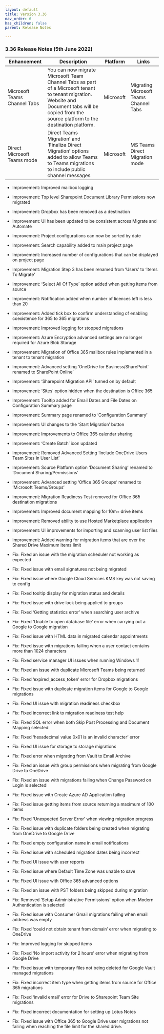 ```yaml
---
layout: default
title: Version 3.36
nav_order: 6
has_children: false
parent: Release Notes

---
```


### 3.36 Release Notes (5th June 2022)

| Enhancement | Description | Platform | Links |
| --- | --- | --- | --- |
| Microsoft Teams Channel Tabs | You can now migrate Microsoft Team Channel Tabs as part of a Microsoft tenant to tenant migration. Website and Document tabs will be copied from the source platform to the destination platform. | Microsoft |	Migrating Microsoft Teams Channel Tabs | 
Direct Microsoft Teams mode | Direct Teams Migration’ and ‘Finalize Direct Migration’ options added to allow Teams to Teams migrations to include public channel messages | Microsoft | MS Teams Direct Migration mode | 

* Improvement: Improved mailbox logging
* Improvement: Top level Sharepoint Document Library Permissions now migrated
* Improvement: Dropbox has been removed as a destination
* Improvement: UI has been updated to be consistent across Migrate and Automate
* Improvement: Project configurations can now be sorted by date
* Improvement: Search capability added to main project page
* Improvement: Increased number of configurations that can be displayed on project page
* Improvement: Migration Step 3 has been renamed from ‘Users’ to ‘Items To Migrate’
* Improvement: ‘Select All Of Type’ option added when getting items from source
* Improvement: Notification added when number of licences left is less than 20
* Improvement: Added tick box to confirm understanding of enabling coexistence for 365 to 365 migrations
* Improvement: Improved logging for stopped migrations
* Improvement: Azure Encryption advanced settings are no longer required for Azure Blob Storage
* Improvement: Migration of Office 365 mailbox rules implemented in a tenant to tenant migration
* Improvement: Advanced setting ‘OneDrive for Business/SharePoint’ renamed to SharePoint Online’
* Improvement: ‘Sharepoint Migration API’ turned on by default
* Improvement: ‘Sites’ option hidden when the destination is Office 365
* Improvement: Tooltip added for Email Dates and File Dates on Configuration Summary page
* Improvement: Summary page renamed to ‘Configuration Summary’
* Improvement: UI changes to the ‘Start Migration’ button
* Improvement: Improvements to Office 365 calendar sharing
* Improvement: ‘Create Batch’ icon updated
* Improvement: Removed Advanced Setting ‘Include OneDrive Users Team Sites in User List’
* Improvement: Source Platform option ‘Document Sharing’ renamed to ‘Document Sharing/Permissions’
* Improvement: Advanced setting ‘Office 365 Groups’ renamed to ‘Microsoft Teams/Groups’
* Improvement: Migration Readiness Test removed for Office 365 destination migrations
* Improvement: Improved document mapping for 10m+ drive items
* Improvement: Removed ability to use Hosted Marketplace application
* Improvement: UI improvements for importing and scanning user list files
* Improvement: Added warning for migration items that are over the Shared Drive Maximum Items limit

* Fix: Fixed an issue with the migration scheduler not working as expected
* Fix: Fixed issue with email signatures not being migrated
* Fix: Fixed issue where Google Cloud Services KMS key was not saving to config
* Fix: Fixed tooltip display for migration status and details
* Fix: Fixed issue with drive lock being applied to groups
* Fix: Fixed ‘Getting statistics error’ when searching user archive
* Fix: Fixed ‘Unable to open database file’ error when carrying out a Google to Google migration
* Fix: Fixed issue with HTML data in migrated calendar appointments 
* Fix: Fixed issue with migrations failing when a user contact contains more than 1024 characters
* Fix: Fixed service manager UI issues when running Windows 11
* Fix: Fixed an issue with duplicate Microsoft Teams being returned
* Fix: Fixed ‘expired_access_token’ error for Dropbox migrations
* Fix: Fixed issue with duplicate migration items for Google to Google migrations
* Fix: Fixed UI issue with migration readiness checkbox
* Fix: Fixed incorrect link to migration readiness test help
* Fix: Fixed SQL error when both Skip Post Processing and Document Mapping selected
* Fix: Fixed ‘hexadecimal value 0x01 is an invalid character’ error
* Fix: Fixed UI issue for storage to storage migrations
* Fix: Fixed error when migrating from Vault to Email Archive
* Fix: Fixed an issue with group permissions when migrating from Google Drive to OneDrive
* Fix: Fixed an issue with migrations failing when Change Password on Login is selected
* Fix: Fixed issue with Create Azure AD Application failing
* Fix: Fixed issue getting items from source returning a maximum of 100 items
* Fix: Fixed ‘Unexpected Server Error’ when viewing migration progress
* Fix: Fixed issue with duplicate folders being created when migrating from OneDrive to Google Drive
* Fix: Fixed empty configuration name in email notifications
* Fix: Fixed issue with scheduled migration dates being incorrect
* Fix: Fixed UI issue with user reports
* Fix: Fixed issue where Default Time Zone was unable to save
* Fix: Fixed UI issue with Office 365 advanced options
* Fix: Fixed an issue with PST folders being skipped during migration
* Fix: Removed ‘Setup Administrative Permissions’ option when Modern Authentication is selected
* Fix: Fixed issue with Consumer Gmail migrations failing when email address was empty
* Fix: Fixed ‘could not obtain tenant from domain’ error when migrating to OneDrive
* Fix: Improved logging for skipped items
* Fix: Fixed ‘No import activity for 2 hours’ error when migrating from Google Drive
* Fix: Fixed issue with temporary files not being deleted for Google Vault managed migrations
* Fix: Fixed incorrect item type when getting items from source for Office 365 migrations
* Fix: Fixed ‘invalid email’ error for Drive to Sharepoint Team Site migrations
* Fix: Fixed incorrect documentation for setting up Lotus Notes
* Fix: Fixed issue with Office 365 to Google Drive user migrations not failing when reaching the file limit for the shared drive.
